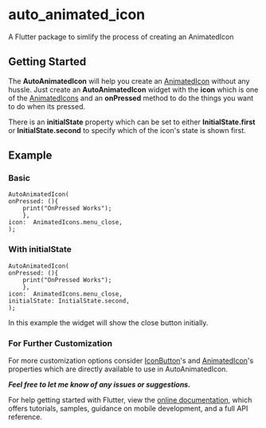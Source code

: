# auto_animated_icon

  

A Flutter package to simlify the process of creating an AnimatedIcon

  

## Getting Started

  

The **AutoAnimatedIcon** will help you create an [AnimatedIcon](https://api.flutter.dev/flutter/material/AnimatedIcon-class.html) without any hussle. Just create an **AutoAnimatedIcon** widget with the **icon** which is one of the [AnimatedIcons](https://api.flutter.dev/flutter/material/AnimatedIcons-class.html) and an **onPressed** method to do the things you want to do when its pressed.

  

There is an **initialState** property which can be set to either **InitialState.first** or **InitialState.second** to specify which of the icon's state is shown first.

## Example
  
### Basic
    AutoAnimatedIcon(
    onPressed: (){
		print("OnPressed Works");
		},
	icon:  AnimatedIcons.menu_close,
	);

### With initialState

    AutoAnimatedIcon(
    onPressed: (){
		print("OnPressed Works");
		},
	icon:  AnimatedIcons.menu_close,
	initialState: InitialState.second,
	);
In this example the widget will show the close button initially.

### For Further Customization 
For more customization options consider [IconButton](https://api.flutter.dev/flutter/material/IconButton-class.html)'s and [AnimatedIcon](https://api.flutter.dev/flutter/material/AnimatedIcon-class.html)'s  properties which are directly available to use in AutoAnimatedIcon.

***Feel free to let me know of any issues or suggestions.***

For help getting started with Flutter, view the [online documentation](https://flutter.dev/docs), which offers tutorials, samples, guidance on mobile development, and a full API reference.
